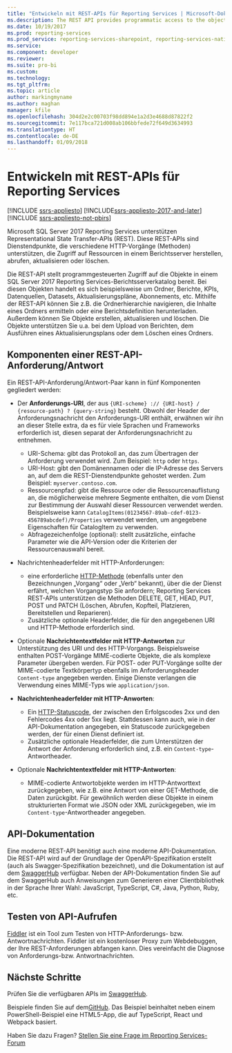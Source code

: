 ```yaml
---
title: "Entwickeln mit REST-APIs für Reporting Services | Microsoft-Dokumentation"
ms.description: The REST API provides programmatic access to the objects in a SQL Server 2017 Reporting Services report server catalog.
ms.date: 10/19/2017
ms.prod: reporting-services
ms.prod_service: reporting-services-sharepoint, reporting-services-native
ms.service: 
ms.component: developer
ms.reviewer: 
ms.suite: pro-bi
ms.custom: 
ms.technology: 
ms.tgt_pltfrm: 
ms.topic: article
author: markingmyname
ms.author: maghan
manager: kfile
ms.openlocfilehash: 304d2e2c00703f98dd894e1a2d3e4688d87822f2
ms.sourcegitcommit: 7e117bca721d008ab106bbfede72f649d3634993
ms.translationtype: HT
ms.contentlocale: de-DE
ms.lasthandoff: 01/09/2018
---
```

# <a name="develop-with-the-rest-apis-for-reporting-services"></a>Entwickeln mit REST-APIs für Reporting Services

[!INCLUDE [ssrs-appliesto](../../includes/ssrs-appliesto.md)] [!INCLUDE[ssrs-appliesto-2017-and-later](../../includes/ssrs-appliesto-2017-and-later.md)] [!INCLUDE [ssrs-appliesto-not-pbirs](../../includes/ssrs-appliesto-not-pbirs.md)]

Microsoft SQL Server 2017 Reporting Services unterstützen Representational State Transfer-APIs (REST). Diese REST-APIs sind Dienstendpunkte, die verschiedene HTTP-Vorgänge (Methoden) unterstützen, die Zugriff auf Ressourcen in einem Berichtsserver herstellen, abrufen, aktualisieren oder löschen.

Die REST-API stellt programmgesteuerten Zugriff auf die Objekte in einem SQL Server 2017 Reporting Services-Berichtsserverkatalog bereit. Bei diesen Objekten handelt es sich beispielsweise um Ordner, Berichte, KPIs, Datenquellen, Datasets, Aktualisierungspläne, Abonnements, etc. Mithilfe der REST-API können Sie z.B. die Ordnerhierarchie navigieren, die Inhalte eines Ordners ermitteln oder eine Berichtsdefinition herunterladen. Außerdem können Sie Objekte erstellen, aktualisieren und löschen. Die Objekte unterstützen Sie u.a. bei dem Upload von Berichten, dem Ausführen eines Aktualisierungsplans oder dem Löschen eines Ordners.

## <a name="components-of-a-rest-api-requestresponse"></a>Komponenten einer REST-API-Anforderung/Antwort

Ein REST-API-Anforderung/Antwort-Paar kann in fünf Komponenten gegliedert werden:

* Der **Anforderungs-URI**, der aus `{URI-scheme} :// {URI-host} / {resource-path} ? {query-string}` besteht. Obwohl der Header der Anforderungsnachricht den Anforderungs-URI enthält, erwähnen wir ihn an dieser Stelle extra, da es für viele Sprachen und Frameworks erforderlich ist, diesen separat der Anforderungsnachricht zu entnehmen.

    * URI-Schema: gibt das Protokoll an, das zum Übertragen der Anforderung verwendet wird. Zum Beispiel: `http` oder `https`.
    * URI-Host: gibt den Domänennamen oder die IP-Adresse des Servers an, auf dem die REST-Dienstendpunkte gehostet werden. Zum Beispiel: `myserver.contoso.com`.
    * Ressourcenpfad: gibt die Ressource oder die Ressourcenauflistung an, die möglicherweise mehrere Segmente enthalten, die vom Dienst zur Bestimmung der Auswahl dieser Ressourcen verwendet werden. Beispielsweise kann `CatalogItems(01234567-89ab-cdef-0123-456789abcdef)/Properties` verwendet werden, um angegebene Eigenschaften für CatalogItem zu verwenden.
    * Abfragezeichenfolge (optional): stellt zusätzliche, einfache Parameter wie die API-Version oder die Kriterien der Ressourcenauswahl bereit.

* Nachrichtenheaderfelder mit HTTP-Anforderungen:

    * eine erforderliche [HTTP-Methode](https://www.w3.org/Protocols/rfc2616/rfc2616-sec9.html) (ebenfalls unter den Bezeichnungen „Vorgang“ oder „Verb“ bekannt), über die der Dienst erfährt, welchen Vorgangstyp Sie anfordern; Reporting Services REST-APIs unterstützen die Methoden DELETE, GET, HEAD, PUT, POST und PATCH (Löschen, Abrufen, Kopfteil, Platzieren, Bereitstellen und Reparieren).
    * Zusätzliche optionale Headerfelder, die für den angegebenen URI und HTTP-Methode erforderlich sind.

* Optionale **Nachrichtentextfelder mit HTTP-Antworten** zur Unterstützung des URI und des HTTP-Vorgangs. Beispielsweise enthalten POST-Vorgänge MIME-codierte Objekte, die als komplexe Parameter übergeben werden. Für POST- oder PUT-Vorgänge sollte der MIME-codierte Textkörpertyp ebenfalls im Anforderungsheader `Content-type` angegeben werden. Einige Dienste verlangen die Verwendung eines MIME-Typs wie `application/json`.

* **Nachrichtenheaderfelder mit HTTP-Anworten**:

    * Ein [HTTP-Statuscode](http://www.w3.org/Protocols/HTTP/HTRESP.html), der zwischen den Erfolgscodes 2xx und den Fehlercodes 4xx oder 5xx liegt. Stattdessen kann auch, wie in der API-Dokumentation angegeben, ein Statuscode zurückgegeben werden, der für einen Dienst definiert ist.
    * Zusätzliche optionale Headerfelder, die zum Unterstützen der Antwort der Anforderung erforderlich sind, z.B. ein `Content-type`-Antwortheader.

* Optionale **Nachrichtentextfelder mit HTTP-Antworten**:

    * MIME-codierte Antwortobjekte werden im HTTP-Antworttext zurückgegeben, wie z.B. eine Antwort von einer GET-Methode, die Daten zurückgibt. Für gewöhnlich werden diese Objekte in einem strukturierten Format wie JSON oder XML zurückgegeben, wie im `Content-type`-Antwortheader angegeben.

## <a name="api-documentation"></a>API-Dokumentation

Eine moderne REST-API benötigt auch eine moderne API-Dokumentation. Die REST-API wird auf der Grundlage der OpenAPI-Spezifikation erstellt (auch als Swagger-Spezifikation bezeichnet), und die Dokumentation ist auf dem [SwaggerHub](https://app.swaggerhub.com/api/microsoft-rs/SSRS/2.0) verfügbar. Neben der API-Dokumentation finden Sie auf dem SwaggerHub auch Anweisungen zum Generieren einer Clientbibliothek in der Sprache Ihrer Wahl: JavaScript, TypeScript, C#, Java, Python, Ruby, etc.

## <a name="testing-api-calls"></a>Testen von API-Aufrufen

[Fiddler](http://www.telerik.com/fiddler) ist ein Tool zum Testen von HTTP-Anforderungs- bzw. Antwortnachrichten. Fiddler ist ein kostenloser Proxy zum Webdebuggen, der Ihre REST-Anforderungen abfangen kann. Dies vereinfacht die Diagnose von Anforderungs-bzw. Antwortnachrichten.

## <a name="next-steps"></a>Nächste Schritte

Prüfen Sie die verfügbaren APIs im [SwaggerHub](https://app.swaggerhub.com/api/microsoft-rs/SSRS/2.0).

Beispiele finden Sie auf dem[GitHub](https://github.com/Microsoft/Reporting-Services). Das Beispiel beinhaltet neben einem PowerShell-Beispiel eine HTML5-App, die auf TypeScript, React und Webpack basiert.

Haben Sie dazu Fragen? [Stellen Sie eine Frage im Reporting Services-Forum](http://go.microsoft.com/fwlink/?LinkId=620231)
